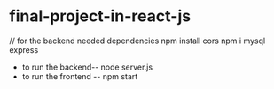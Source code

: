 # final-project-in-react-js
 // for the backend needed dependencies
npm install cors
npm  i mysql express


* to run the backend--  node server.js
* to run the frontend -- npm start
